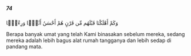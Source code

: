 ##### 74

<span class="ayah">وَكَمْ أَهْلَكْنَا قَبْلَهُم مِّن قَرْنٍ هُمْ أَحْسَنُ أَثَٰثًۭا وَرِءْيًۭا</span>

<span class="ayah_translation">Berapa banyak umat yang telah Kami binasakan sebelum mereka, sedang mereka adalah lebih bagus alat rumah tangganya dan lebih sedap di pandang mata.</span>
